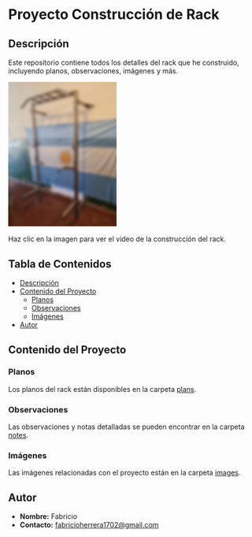 # Proyecto Construcción de Rack

## Descripción
Este repositorio contiene todos los detalles del rack que he construido, incluyendo planos, observaciones, imágenes y más.

<a href="https://www.instagram.com/reel/C8SmRuKOeO0/">
    <img src="./images/preview_rack.jpeg" alt="Vista Previa del Video" width="220">
</a>

Haz clic en la imagen para ver el video de la construcción del rack.

## Tabla de Contenidos
- [Descripción](#descripción)
- [Contenido del Proyecto](#contenido-del-proyecto)
  - [Planos](#planos)
  - [Observaciones](#observaciones)
  - [Imágenes](#imágenes)
- [Autor](#autor)

## Contenido del Proyecto

### Planos
Los planos del rack están disponibles en la carpeta [plans](./plans).

### Observaciones
Las observaciones y notas detalladas se pueden encontrar en la carpeta [notes](./notes).

### Imágenes
Las imágenes relacionadas con el proyecto están en la carpeta [images](./images).

## Autor
- **Nombre:** Fabricio
- **Contacto:** fabricioherrera1702@gmail.com


